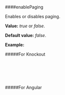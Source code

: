 ﻿####enablePaging

Enables or disables paging.

**Value:** *true* or *false*.

**Default value:** *false*.

**Example:**

#####For Knockout
<!--Start the highlighter-->
<pre class="brush: html">
	<div id="test-knockout" data-bind="tgrid: { provider: itemsProvider, enablePaging: true}">
	</div>
</pre>

#####For Angular

<pre class="brush: html">
	<t-grid id="test-angular" provider="itemsProvider" enablePaging="true">
	</t-grid>
</pre>

#####

<script type="text/javascript">
    SyntaxHighlighter.highlight();
</script>